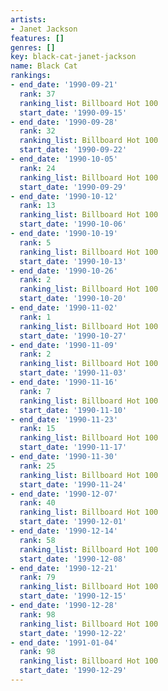```yaml
---
artists:
- Janet Jackson
features: []
genres: []
key: black-cat-janet-jackson
name: Black Cat
rankings:
- end_date: '1990-09-21'
  rank: 37
  ranking_list: Billboard Hot 100
  start_date: '1990-09-15'
- end_date: '1990-09-28'
  rank: 32
  ranking_list: Billboard Hot 100
  start_date: '1990-09-22'
- end_date: '1990-10-05'
  rank: 24
  ranking_list: Billboard Hot 100
  start_date: '1990-09-29'
- end_date: '1990-10-12'
  rank: 13
  ranking_list: Billboard Hot 100
  start_date: '1990-10-06'
- end_date: '1990-10-19'
  rank: 5
  ranking_list: Billboard Hot 100
  start_date: '1990-10-13'
- end_date: '1990-10-26'
  rank: 2
  ranking_list: Billboard Hot 100
  start_date: '1990-10-20'
- end_date: '1990-11-02'
  rank: 1
  ranking_list: Billboard Hot 100
  start_date: '1990-10-27'
- end_date: '1990-11-09'
  rank: 2
  ranking_list: Billboard Hot 100
  start_date: '1990-11-03'
- end_date: '1990-11-16'
  rank: 7
  ranking_list: Billboard Hot 100
  start_date: '1990-11-10'
- end_date: '1990-11-23'
  rank: 15
  ranking_list: Billboard Hot 100
  start_date: '1990-11-17'
- end_date: '1990-11-30'
  rank: 25
  ranking_list: Billboard Hot 100
  start_date: '1990-11-24'
- end_date: '1990-12-07'
  rank: 40
  ranking_list: Billboard Hot 100
  start_date: '1990-12-01'
- end_date: '1990-12-14'
  rank: 58
  ranking_list: Billboard Hot 100
  start_date: '1990-12-08'
- end_date: '1990-12-21'
  rank: 79
  ranking_list: Billboard Hot 100
  start_date: '1990-12-15'
- end_date: '1990-12-28'
  rank: 98
  ranking_list: Billboard Hot 100
  start_date: '1990-12-22'
- end_date: '1991-01-04'
  rank: 98
  ranking_list: Billboard Hot 100
  start_date: '1990-12-29'
---
```


